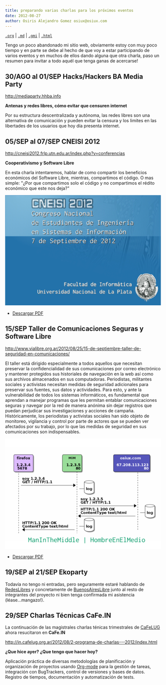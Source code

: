 ```yaml
---
title: preparando varias charlas para los próximos eventos
date: 2012-08-27
author: Osiris Alejandro Gomez osiux@osiux.com
---
```


[`.org`](https://gitlab.com/osiux/osiux.gitlab.io/-/raw/master/2012-08-27-proximas-charlas-y-eventos.org) |
[`.md`](https://gitlab.com/osiux/osiux.gitlab.io/-/raw/master/2012-08-27-proximas-charlas-y-eventos.md) |
[`.gmi`](gemini://gmi.osiux.com/2012-08-27-proximas-charlas-y-eventos.gmi) |
[`.html`](https://osiux.gitlab.io/2012-08-27-proximas-charlas-y-eventos.html)

Tengo un poco abandonado mi sitio web, obviamente estoy con muy poco
tiempo y en parte se debe al hecho de que voy a estar participando de
varios eventos y en muchos de ellos dando alguna que otra charla, paso
un resumen para invitar a todo aquél que tenga ganas de acercarse!

## 30/AGO al 01/SEP Hacks/Hackers BA Media Party

<http://mediaparty.hhba.info>

**Antenas y redes libres, cómo evitar que censuren internet**

Por su estructura descentralizada y autónoma, las redes libres son una
alternativa de comunicación y pueden evitar la censura y los limites en
las libertades de los usuarios que hoy día presenta internet.

## 05/SEP al 07/SEP CNEISI 2012

<http://cneisi2012.frlp.utn.edu.ar/index.php?v=conferencias>

**Cooperativismo y Software Libre**

En esta charla intentaremos, hablar de como compartir los beneficios
económicos del Software Libre, mientras, compartimos el código. O mas
simple: \"¿Por que compartimos solo el código y no compartimos el rédito
económico que este nos deja?\"

![](img/COOPySL-CNEISI.png)

-   [Descargar PDF](http://gcoop.coop/COOPySL-CNEISI.pdf)

## 15/SEP Taller de Comunicaciones Seguras y Software Libre

<http://www.vialibre.org.ar/2012/08/25/15-de-septiembre-taller-de-seguridad-en-comunicaciones/>

El taller está dirigido especialmente a todos aquellos que necesitan
preservar la confidencialidad de sus comunicaciones por correo
electrónico y mantener protegidos sus historiales de navegación en la
web así como sus archivos almacenados en sus computadoras. Periodistas,
militantes sociales y activistas necesitan medidas de seguridad
adicionales para preservar sus fuentes, sus datos y actividades. Para
esto, y ante la vulnerabilidad de todos los sistemas informáticos, es
fundamental que aprendan a manejar programas que les permitan entablar
comunicaciones seguras y navegar por la red de manera anónima sin dejar
registros que puedan perjudicar sus investigaciones y acciones de
campaña. Históricamente, los periodistas y activistas sociales han sido
objeto de monitoreo, vigilancia y control por parte de actores que se
pueden ver afectados por su trabajo, por lo que las medidas de seguridad
en sus comunicaciones son indispensables.

![](img/priv-y-anon.png)

-   [Descargar PDF](http://pub.osiux.com/priv-y-anon.pdf)

## 19/SEP al 21/SEP Ekoparty

Todavía no tengo ni entradas, pero seguramente estaré hablando de
[RedesLibres](http://redeslibres) y concretamente de
[BuenosAiresLibre](http://buenosaireslibre) junto al resto de
integrantes del proyecto ni bien tenga confirmada mi asistencia
(léase...mangazo!).

## 29/SEP Charlas Técnicas CaFe.IN

La continuación de las magistrales charlas ténicas trimestrales de
[CaFeLUG](http://cafelug.org.ar) ahora resucitaron en **CaFe.IN**

<http://in.cafelug.org.ar/2012/08/2-programa-de-charlas---2012/index.html>

**¿Que hice ayer? ¿Que tengo que hacer hoy?**

Aplicación práctica de diversas metodologías de planificación y
organización de proyectos usando [Org-mode](http://orgmode) para la
gestión de tareas, integración con BugTrackers, control de versiones y
bases de datos. Registro de tiempos, documentación y automatización de
tests.
